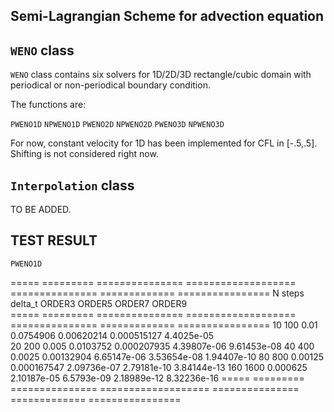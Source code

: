 Semi-Lagrangian Scheme for advection equation
------

``WENO`` class
------

``WENO`` class contains six solvers for 1D/2D/3D rectangle/cubic domain with periodical or non-periodical boundary condition.

The functions are:

``PWENO1D``
``NPWENO1D``
``PWENO2D``
``NPWENO2D``
``PWENO3D``
``NPWENO3D``

For now, constant velocity for 1D has been implemented for CFL in [-.5,.5]. Shifting is not considered right now.

``Interpolation`` class
------
TO BE ADDED.



TEST RESULT
------

``PWENO1D``

===== ========= =============== =================== =============== ============= ================
N     steps     delta_t         ORDER3              ORDER5          ORDER7        ORDER9       
===== ========= =============== =================== =============== ============= ================
  10      100           0.01          0.0754906       0.00620214     0.000515127	   4.4025e-05  
  20      200          0.005          0.0103752      0.000207935     4.39807e-06    9.61453e-08 
  40      400         0.0025         0.00132904	     6.65147e-06     3.53654e-08    1.94407e-10 
  80      800        0.00125        0.000167547	     2.09736e-07     2.79181e-10    3.84144e-13 
 160     1600       0.000625        2.10187e-05	     6.5793e-09	     2.18989e-12	   8.32236e-16 
===== ========= =============== =================== =============== ============= ================
